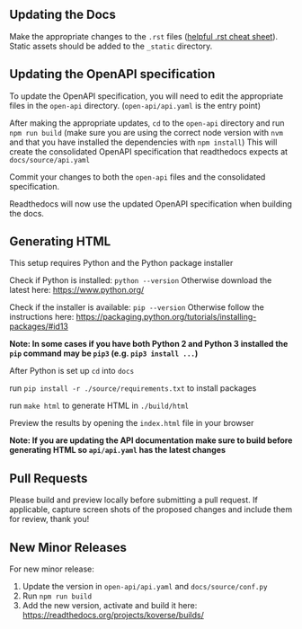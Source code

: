 ## Updating the Docs

Make the appropriate changes to the `.rst` files ([helpful .rst cheat sheet](https://thomas-cokelaer.info/tutorials/sphinx/rest_syntax.html)). 
Static assets should be added to the `_static` directory.

## Updating the OpenAPI specification

To update the OpenAPI specification, you will need to edit the appropriate files in the `open-api` directory. (`open-api/api.yaml` is the entry point) 

After making the appropriate updates, `cd` to the `open-api` directory and run `npm run build` (make sure you are using the correct node version with `nvm` and that you have installed the dependencies with `npm install`)
This will create the consolidated OpenAPI specification that readthedocs expects at `docs/source/api.yaml` 

Commit your changes to both the `open-api` files and the consolidated specification. 

Readthedocs will now use the updated OpenAPI specification when building the docs. 

## Generating HTML
This setup requires Python and the Python package installer 

Check if Python is installed: `python --version` 
Otherwise download the latest here: https://www.python.org/ 

Check if the installer is available: `pip --version` 
Otherwise follow the instructions here: https://packaging.python.org/tutorials/installing-packages/#id13 

**Note: In some cases if you have both Python 2 and Python 3 installed the `pip` command may be `pip3` (e.g. `pip3 install ...`)**

After Python is set up `cd` into `docs` 

run `pip install -r ./source/requirements.txt` to install packages 

run `make html` to generate HTML in `./build/html` 

Preview the results by opening the `index.html` file in your browser 

**Note: If you are updating the API documentation make sure to build before generating HTML so `api/api.yaml` has the latest changes** 

## Pull Requests
Please build and preview locally before submitting a pull request. If applicable, capture screen shots of the proposed changes and include them for review, thank you! 

## New Minor Releases
For new minor release:
1. Update the version in `open-api/api.yaml` and `docs/source/conf.py`
2. Run `npm run build`
3. Add the new version, activate and build it here: https://readthedocs.org/projects/koverse/builds/
